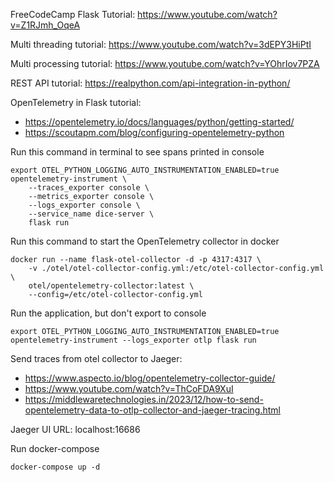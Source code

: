 FreeCodeCamp Flask Tutorial: https://www.youtube.com/watch?v=Z1RJmh_OqeA

Multi threading tutorial: https://www.youtube.com/watch?v=3dEPY3HiPtI 

Multi processing tutorial: https://www.youtube.com/watch?v=YOhrIov7PZA 

REST API tutorial: https://realpython.com/api-integration-in-python/ 

OpenTelemetry in Flask tutorial: 
- https://opentelemetry.io/docs/languages/python/getting-started/
- https://scoutapm.com/blog/configuring-opentelemetry-python

Run this command in terminal to see spans printed in console
```shell
export OTEL_PYTHON_LOGGING_AUTO_INSTRUMENTATION_ENABLED=true
opentelemetry-instrument \
    --traces_exporter console \
    --metrics_exporter console \
    --logs_exporter console \
    --service_name dice-server \
    flask run 
```

Run this command to start the OpenTelemetry collector in docker
```shell
docker run --name flask-otel-collector -d -p 4317:4317 \
    -v ./otel/otel-collector-config.yml:/etc/otel-collector-config.yml \
    otel/opentelemetry-collector:latest \
    --config=/etc/otel-collector-config.yml 
```

Run the application, but don't export to console
```shell
export OTEL_PYTHON_LOGGING_AUTO_INSTRUMENTATION_ENABLED=true
opentelemetry-instrument --logs_exporter otlp flask run
```

Send traces from otel collector to Jaeger: 
- https://www.aspecto.io/blog/opentelemetry-collector-guide/
- https://www.youtube.com/watch?v=ThCoFDA9XuI
- https://middlewaretechnologies.in/2023/12/how-to-send-opentelemetry-data-to-otlp-collector-and-jaeger-tracing.html

Jaeger UI URL: localhost:16686

Run docker-compose
```shell
docker-compose up -d
```